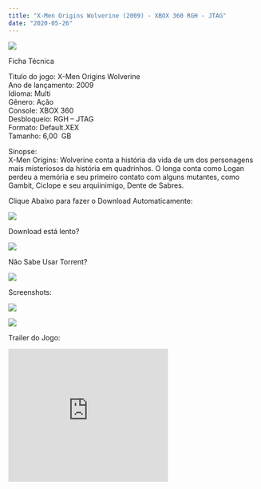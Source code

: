 ```yaml
---
title: "X-Men Origins Wolverine (2009) - XBOX 360 RGH - JTAG"
date: "2020-05-26"
---
```


[![](https://1.bp.blogspot.com/-XR4t2fc6UBo/Xs2rZSmBv4I/AAAAAAAAG9M/pPTQa6hbET4T3z7KQOLYGUCdxxsZfjA4QCLcBGAsYHQ/s400/Screenshot_1.png)](https://1.bp.blogspot.com/-XR4t2fc6UBo/Xs2rZSmBv4I/AAAAAAAAG9M/pPTQa6hbET4T3z7KQOLYGUCdxxsZfjA4QCLcBGAsYHQ/s1600/Screenshot_1.png)

Ficha Técnica

Titulo do jogo: X-Men Origins Wolverine  
Ano de lançamento: 2009  
Idioma: Multi  
Gênero: Ação  
Console: XBOX 360  
Desbloqueio: RGH – JTAG  
Formato: Default.XEX  
Tamanho: 6,00  GB

Sinopse:  
X-Men Origins: Wolverine conta a história da vida de um dos personagens mais misteriosos da história em quadrinhos. O longa conta como Logan perdeu a memória e seu primeiro contato com alguns mutantes, como Gambit, Ciclope e seu arquiinimigo, Dente de Sabres.

Clique Abaixo para fazer o Download Automaticamente:

[![](https://1.bp.blogspot.com/-eNerQjlxWXg/Xsyoy1YwxPI/AAAAAAAAG8o/qs-0XGNQDR4jSn0uGinE3EzKZZ6GoZnEACPcBGAYYCw/s1600/LINK1.png)](https://zee.gl/OoClUmA)

Download está lento? 

[![](https://1.bp.blogspot.com/-QBDuGFKyRJI/XsypYtiebuI/AAAAAAAAG8w/2RjkhEnbyOwqZwiSxt3jP8uux5MWubGIACLcBGAsYHQ/s1600/LINK3.png)](https://ultragames-torrents.blogspot.com/2020/05/como-acelerar-torrents.html)

Não Sabe Usar Torrent?

[![](https://1.bp.blogspot.com/-z801RGeeaF0/XsypYEdLUrI/AAAAAAAAG8s/Mg8nVcYZpQox_qkNZQ6YLcR9F0FWCX6FwCPcBGAYYCw/s1600/LINK2.png)](https://ultragames-torrents.blogspot.com/2020/04/como-baixar-jogos-com-o-utorrent.html)

Screenshots:

[![](https://1.bp.blogspot.com/-XP4znQFY2xw/Xs2sqvwS4xI/AAAAAAAAG9c/UmVOLkl8aGwSKF6X-cyUG_MUEWwYz4_PACLcBGAsYHQ/s320/hqdefault.jpg)](https://1.bp.blogspot.com/-XP4znQFY2xw/Xs2sqvwS4xI/AAAAAAAAG9c/UmVOLkl8aGwSKF6X-cyUG_MUEWwYz4_PACLcBGAsYHQ/s1600/hqdefault.jpg)

[![](https://1.bp.blogspot.com/-RiEavJ_xnzY/Xs2srMA_9qI/AAAAAAAAG9g/XMSTQ8aGV2M14Kof9TpByDt7-rBIGziEQCLcBGAsYHQ/s320/maxresdefault{6caa0e5ef0219ce007afa4c746f50f86dd31afbe5a3c480f6348caee85338f74}2B{6caa0e5ef0219ce007afa4c746f50f86dd31afbe5a3c480f6348caee85338f74}25285{6caa0e5ef0219ce007afa4c746f50f86dd31afbe5a3c480f6348caee85338f74}2529.jpg)](https://1.bp.blogspot.com/-RiEavJ_xnzY/Xs2srMA_9qI/AAAAAAAAG9g/XMSTQ8aGV2M14Kof9TpByDt7-rBIGziEQCLcBGAsYHQ/s1600/maxresdefault{6caa0e5ef0219ce007afa4c746f50f86dd31afbe5a3c480f6348caee85338f74}2B{6caa0e5ef0219ce007afa4c746f50f86dd31afbe5a3c480f6348caee85338f74}25285{6caa0e5ef0219ce007afa4c746f50f86dd31afbe5a3c480f6348caee85338f74}2529.jpg)

Trailer do Jogo:

<iframe allowfullscreen class="YOUTUBE-iframe-video" data-thumbnail-src="https://i.ytimg.com/vi/0u56WTv-W0o/0.jpg" frameborder="0" height="266" src="https://www.youtube.com/embed/0u56WTv-W0o?feature=player_embedded" width="320"></iframe>

